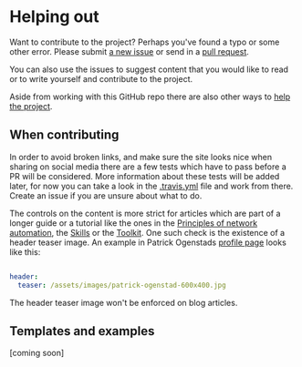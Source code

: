 # Helping out

Want to contribute to the project? Perhaps you've found a typo or some other error. Please submit [a new issue](https://github.com/netsysops/netsysops.github.io/issues/new) or send in a [pull request](https://github.com/netsysops/netsysops.github.io/pulls).

You can also use the issues to suggest content that you would like to read or to write yourself and contribute to the project.

Aside from working with this GitHub repo there are also other ways to [help the project](https://www.netsysops.io/contribute/).

## When contributing

In order to avoid broken links, and make sure the site looks nice when sharing on social media there are a few tests which have to pass before a PR will be considered. More information about these tests will be added later, for now you can take a look in the [.travis.yml](https://github.com/netsysops/netsysops.github.io/blob/master/.travis.yml) file and work from there. Create an issue if you are unsure about what to do.

The controls on the content is more strict for articles which are part of a longer guide or a tutorial like the ones in the [Principles of network automation](https://www.netsysops.io/principles/), the [Skills](https://www.netsysops.io/skills/) or the [Toolkit](https://www.netsysops.io/toolkit/). One such check is the existence of a header teaser image. An example in Patrick Ogenstads [profile page](https://github.com/netsysops/netsysops.github.io/blob/master/_pages/ogenstad.md) looks like this:

``` yaml

header:
  teaser: /assets/images/patrick-ogenstad-600x400.jpg

```

The header teaser image won't be enforced on blog articles.

## Templates and examples

[coming soon]
